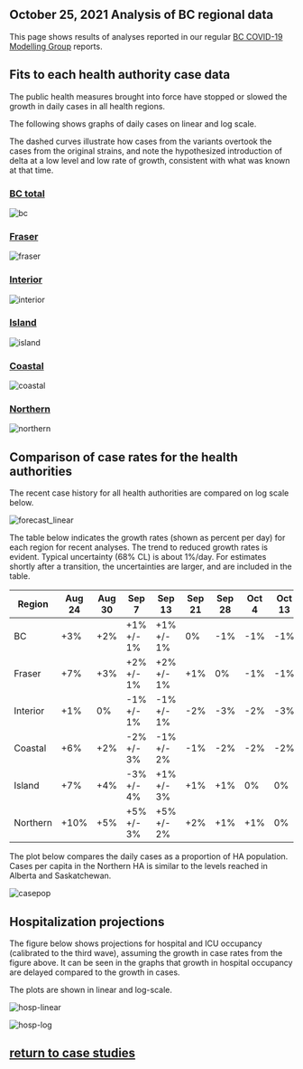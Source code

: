 ## October 25, 2021 Analysis of BC regional data

This page shows results of analyses reported in our regular [BC COVID-19 Modelling Group](https://bccovid-19group.ca/) reports.

## Fits to each health authority case data

The public health measures brought into force
have stopped or slowed the growth in daily cases in all health regions.

The following shows graphs of daily cases on linear and log scale.

The dashed curves illustrate how cases from the variants overtook the cases from the original strains, and
note the hypothesized introduction of delta at a low level and low rate of growth, consistent with
what was known at that time.

### [BC total](img/bc_2_9_1025.pdf)

![bc](img/bc_2_9_1025.png)

### [Fraser](img/fraser_2_9_1025.pdf)

![fraser](img/fraser_2_9_1025.png)

### [Interior](img/interior_2_9_1025.pdf)

![interior](img/interior_2_9_1025.png)

### [Island](img/island_2_9_1025.pdf)

![island](img/island_2_9_1025.png)

### [Coastal](img/coastal_2_9_1025.pdf)

![coastal](img/coastal_2_9_1025.png)

### [Northern](img/northern_2_9_1025.pdf)

![northern](img/northern_2_9_1025.png)

## Comparison of case rates for the health authorities

The recent case history for all health authorities are compared on log scale below.

![forecast_linear](img/BC_2_9_1025_HA.png)

The table below indicates the growth rates (shown as percent per day)
for each region for recent analyses.
The trend to reduced growth rates is evident.
Typical uncertainty (68% CL) is about 1%/day.
For estimates shortly after a transition, the uncertainties are
larger, and are included in the table.

Region | Aug 24 | Aug 30 | Sep 7 | Sep 13 | Sep 21 | Sep 28 | Oct 4 | Oct 13 | Oct 25
---|---|---|---|---|---|---|---|---|---
BC | +3%  | +2%  | +1% +/- 1% | +1% +/- 1% | 0% | -1% | -1% | -1% | -2%
Fraser | +7%  | +3%  | +2% +/- 1% | +2% +/- 1% | +1% | 0% | -1% | -1% | -2%
Interior | +1%  | 0%  | -1% +/- 1% | -1% +/- 1% | -2% | -3% | -2% | -3% | -3%
Coastal | +6%  | +2%  | -2% +/- 3% | -1% +/- 2% | -1% | -2% | -2% | -2% | -2%
Island | +7%  | +4%  | -3% +/- 4% | +1% +/- 3% | +1% | +1% | 0% | 0% | -1%
Northern | +10%  | +5%  | +5% +/- 3% | +5% +/- 2% | +2% | +1%  | +1% | 0% | 0%

The plot below compares the daily cases as a proportion of HA population.
Cases per capita in the Northern HA is similar to the levels reached in Alberta and Saskatchewan.

![casepop](img/BC_2_9_1025_compare_casepop.png)

## Hospitalization projections

The figure below shows projections for hospital and ICU occupancy (calibrated to the third wave),
assuming the growth in case rates from the figure above.
It can be seen in the graphs that growth in hospital occupancy are delayed compared to the growth in cases.

The plots are shown in linear and log-scale.

![hosp-linear](img/bc_2_9_1025_linear_proj.png)

![hosp-log](img/bc_2_9_1025_log_proj.png)


## [return to case studies](../index.md)


